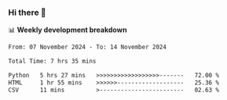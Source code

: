 ### Hi there 👋

<!--
**rajaahdjey/rajaahdjey** is a ✨ _special_ ✨ repository because its `README.md` (this file) appears on your GitHub profile.

Here are some ideas to get you started:

- 🔭 I’m currently working on ...
- 🌱 I’m currently learning ...
- 👯 I’m looking to collaborate on ...
- 🤔 I’m looking for help with ...
- 💬 Ask me about ...
- 📫 How to reach me: ...
- 😄 Pronouns: ...
- ⚡ Fun fact: ...
-->

📊 **Weekly development breakdown**
<!--START_SECTION:waka-->

```txt
From: 07 November 2024 - To: 14 November 2024

Total Time: 7 hrs 35 mins

Python   5 hrs 27 mins   >>>>>>>>>>>>>>>>>>-------   72.00 %
HTML     1 hr 55 mins    >>>>>>-------------------   25.36 %
CSV      11 mins         >------------------------   02.63 %
```

<!--END_SECTION:waka-->
